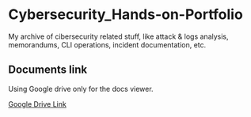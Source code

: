 # Cybersecurity_Hands-on-Portfolio
My archive of cibersecurity related stuff, like attack &amp; logs analysis, memorandums, CLI operations, incident documentation, etc.

## Documents link

Using Google drive only for the docs viewer.

[Google Drive Link](placeholder.link)

